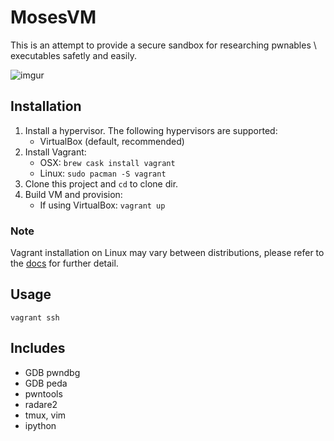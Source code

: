 # MosesVM

This is an attempt to provide a secure sandbox for researching pwnables \ executables safetly and easily.

![imgur](https://i.imgur.com/QOlQBua.gif)

## Installation

1. Install a hypervisor. The following hypervisors are supported:
	- VirtualBox (default, recommended)
2. Install Vagrant:
	- OSX: ``brew cask install vagrant``
	- Linux: ``sudo pacman -S vagrant``
3. Clone this project and ``cd`` to clone dir.
4. Build VM and provision:
	- If using VirtualBox: ``vagrant up``

### Note

Vagrant installation on Linux may vary between distributions, please refer to the [docs](https://www.vagrantup.com/docs/installation/) for further detail.

## Usage

``vagrant ssh``

## Includes

- GDB pwndbg
- GDB peda
- pwntools
- radare2
- tmux, vim
- ipython

